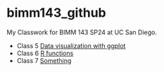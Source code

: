 # bimm143_github
My Classwork for BIMM 143 SP24 at UC San Diego.

- Class 5 [Data visualization with ggplot](http://www.google.com)
- Class 6 [R functions]()
- Class 7 [Something]()
